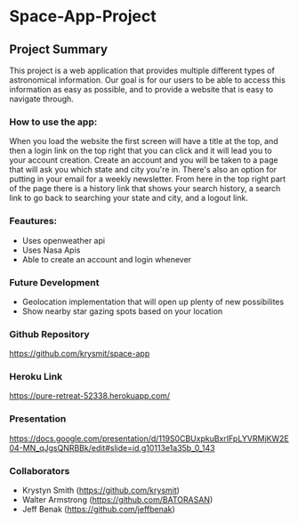 # Space-App-Project
## Project Summary 
This project is a web application that provides multiple different types of astronomical information. Our goal is for our users to be able to access this information as easy as possible, and to provide a website that is easy to navigate through.

### How to use the app:
When you load the website the first screen will have a title at the top, and then a login link on the top right that you can click and it will lead you to your account creation. Create an account and you will be taken to a page that will ask you which state and city you're in. There's also an option for putting in your email for a weekly newsletter. From here in the top right part of the page there is a history link that shows your search history, a search link to go back to searching your state and city, and a logout link. 

### Feautures: 
- Uses openweather api 
- Uses Nasa Apis 
- Able to create an account and login whenever

### Future Development 
- Geolocation implementation that will open up plenty of new possibilites
- Show nearby star gazing spots based on your location

### Github Repository
https://github.com/krysmit/space-app

### Heroku Link
https://pure-retreat-52338.herokuapp.com/

### Presentation 
https://docs.google.com/presentation/d/119S0CBUxpkuBxrIFpLYVRMjKW2E04-MN_qJgsQNRBBk/edit#slide=id.g10113e1a35b_0_143

### Collaborators
- Krystyn Smith (https://github.com/krysmit)
- Walter Armstrong (https://github.com/BATORASAN)
- Jeff Benak (https://github.com/jeffbenak)
